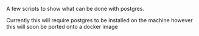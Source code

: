 A few scripts to show what can be done with postgres.

Currently this will require postgres to be installed on the machine however this will soon be ported onto a docker image